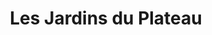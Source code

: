 ---
title: "Les Jardins du Plateau"
url: /cailloux-sur-fontaines/les-jardins-du-plateau/
shop: Hofladen
---